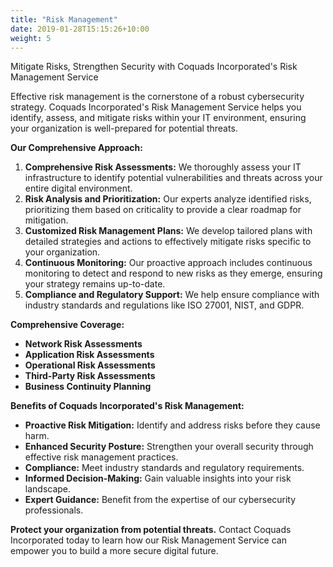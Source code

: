 ```yaml
---
title: "Risk Management"
date: 2019-01-28T15:15:26+10:00
weight: 5
---
```


Mitigate Risks, Strengthen Security with Coquads Incorporated's Risk Management Service

Effective risk management is the cornerstone of a robust cybersecurity strategy. Coquads Incorporated's Risk Management Service helps you identify, assess, and mitigate risks within your IT environment, ensuring your organization is well-prepared for potential threats.

**Our Comprehensive Approach:**

1. **Comprehensive Risk Assessments:** We thoroughly assess your IT infrastructure to identify potential vulnerabilities and threats across your entire digital environment.
2. **Risk Analysis and Prioritization:** Our experts analyze identified risks, prioritizing them based on criticality to provide a clear roadmap for mitigation.
3. **Customized Risk Management Plans:** We develop tailored plans with detailed strategies and actions to effectively mitigate risks specific to your organization.
4. **Continuous Monitoring:** Our proactive approach includes continuous monitoring to detect and respond to new risks as they emerge, ensuring your strategy remains up-to-date.
5. **Compliance and Regulatory Support:** We help ensure compliance with industry standards and regulations like ISO 27001, NIST, and GDPR.

**Comprehensive Coverage:**

- **Network Risk Assessments**
- **Application Risk Assessments**
- **Operational Risk Assessments**
- **Third-Party Risk Assessments**
- **Business Continuity Planning**

**Benefits of Coquads Incorporated's Risk Management:**

- **Proactive Risk Mitigation:** Identify and address risks before they cause harm.
- **Enhanced Security Posture:** Strengthen your overall security through effective risk management practices.
- **Compliance:** Meet industry standards and regulatory requirements.
- **Informed Decision-Making:** Gain valuable insights into your risk landscape.
- **Expert Guidance:** Benefit from the expertise of our cybersecurity professionals.

**Protect your organization from potential threats.** Contact Coquads Incorporated today to learn how our Risk Management Service can empower you to build a more secure digital future.